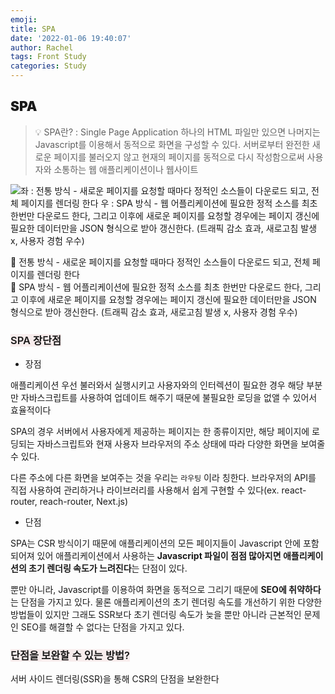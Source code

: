 ```yaml
---
emoji:
title: SPA
date: '2022-01-06 19:40:07'
author: Rachel
tags: Front Study
categories: Study
---
```


## <span style="font-weight: 900;">SPA</span>

> 💡 SPA란?
> : Single Page Application
> 하나의 HTML 파일만 있으면 나머지는 Javascript를 이용해서 동적으로 화면을 구성할 수 있다.
> 서버로부터 완전한 새로운 페이지를 불러오지 않고 현재의 페이지를 동적으로 다시 작성함으로써 사용자와 소통하는 웹 애플리케이션이나 웹사이트

![좌 : 전통 방식 - 새로운 페이지를 요청할 때마다 정적인 소스들이 다운로드 되고, 전체 페이지를 렌더링 한다
우 : SPA 방식 - 웹 어플리케이션에 필요한 정적 소스를 최초 한번만 다운로드 한다, 그리고 이후에 새로운 페이지를 요청할 경우에는 페이지 갱신에 필요한 데이터만을 JSON 형식으로 받아 갱신한다. (트래픽 감소 효과, 새로고침 발생 x, 사용자 경험 우수)](https://blog.kakaocdn.net/dn/boLKpW/btqFQK5sR9V/cmk6eDLbLgDvBjITf1u311/img.jpg)

📍 전통 방식 - 새로운 페이지를 요청할 때마다 정적인 소스들이 다운로드 되고, 전체 페이지를 렌더링 한다</br>
📍 SPA 방식 - 웹 어플리케이션에 필요한 정적 소스를 최초 한번만 다운로드 한다, 그리고 이후에 새로운 페이지를 요청할 경우에는 페이지 갱신에 필요한 데이터만을 JSON 형식으로 받아 갱신한다. (트래픽 감소 효과, 새로고침 발생 x, 사용자 경험 우수)

### <span style="font-weight: 600; background-color: #F8EDED;">SPA 장단점</span>

- 장점

애플리케이션 우선 불러와서 실행시키고 사용자와의 인터렉션이 필요한 경우 해당 부분만 자바스크립트를 사용하여 업데이트 해주기 때문에 불필요한 로딩을 없앨 수 있어서 효율적이다

SPA의 경우 서버에서 사용자에게 제공하는 페이지는 한 종류이지만, 해당 페이지에 로딩되는 자바스크립트와 현재 사용자 브라우저의 주소 상태에 따라 다양한 화면을 보여줄 수 있다.

다른 주소에 다른 화면을 보여주는 것을 우리는 `라우팅` 이라 칭한다. 브라우저의 API를 직접 사용하여 관리하거나 라이브러리를 사용해서 쉽게 구현할 수 있다(ex. react-router, reach-router, Next.js)

- 단점

SPA는 CSR 방식이기 때문에 애플리케이션의 모든 페이지들이 Javascript 안에 포함되어져 있어 애플리케이션에서 사용하는 **Javascript 파일이 점점 많아지면 애플리케이션의 초기 렌더링 속도가 느려진다**는 단점이 있다.

뿐만 아니라, Javascript를 이용하여 화면을 동적으로 그리기 때문에 **SEO에 취약하다**는 단점을 가지고 있다. 물론 애플리케이션의 초기 렌더링 속도를 개선하기 위한 다양한 방법들이 있지만 그래도 SSR보다 초기 렌더링 속도가 늦을 뿐만 아니라 근본적인 문제인 SEO를 해결할 수 없다는 단점을 가지고 있다.

### <span style="font-weight: 600; background-color: #F8EDED;">단점을 보완할 수 있는 방법?</span>

서버 사이드 렌더링(SSR)을 통해 CSR의 단점을 보완한다

```toc

```
